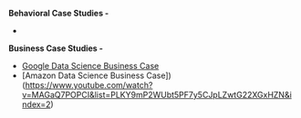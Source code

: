 **Behavioral Case Studies -**
  - []()

**Business Case Studies -**
  - [Google Data Science Business Case ](https://www.youtube.com/watch?v=o1kdg0QPyfQ)
  - [Amazon Data Science Business Case])(https://www.youtube.com/watch?v=MAGaQ7POPCI&list=PLKY9mP2WUbt5PF7y5CJpLZwtG22XGxHZN&index=2)
